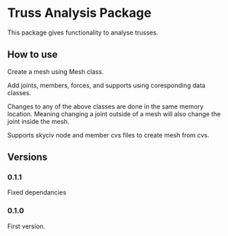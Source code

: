 # Truss Analysis Package

This package gives functionality to analyse trusses.

## How to use

Create a mesh using Mesh class.

Add joints, members, forces, and supports using coresponding data classes.

Changes to any of the above classes are done in the same memory location. Meaning changing a joint outside of a mesh will also change the joint inside the mesh.

Supports skyciv node and member cvs files to create mesh from cvs.

## Versions

### 0.1.1

Fixed dependancies

### 0.1.0

First version.
